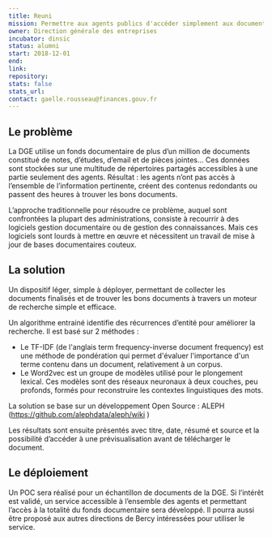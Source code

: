 ```yaml
---
title: Reuni
mission: Permettre aux agents publics d'accéder simplement aux documents qu'ils recherchent
owner: Direction générale des entreprises
incubator: dinsic 
status: alumni
start: 2018-12-01 
end: 
link: 
repository: 
stats: false 
stats_url: 
contact: gaelle.rousseau@finances.gouv.fr
---
```


## Le problème

La DGE utilise un fonds documentaire de plus d’un million de documents constitué de notes, d’études, d’email et de pièces jointes… Ces données sont stockées sur une multitude de répertoires partagés accessibles à une partie seulement des agents. Résultat : les agents n’ont pas accès à l’ensemble de l’information pertinente, créent des contenus redondants ou passent des heures à trouver les bons documents.

L’approche traditionnelle pour résoudre ce problème, auquel sont confrontées la plupart des administrations, consiste à recourrir à des logiciels gestion documentaire ou de gestion des connaissances. Mais ces logiciels sont lourds à mettre en œuvre et nécessitent un travail de mise à jour de bases documentaires couteux.

## La solution

Un dispositif léger, simple à déployer, permettant de collecter les documents finalisés et de trouver les bons documents à travers un moteur de recherche simple et efficace.

Un algorithme entrainé identifie des récurrences d’entité pour améliorer la recherche. Il est basé sur 2 méthodes :

- Le TF-IDF (de l'anglais term frequency-inverse document frequency) est une méthode de pondération qui permet d'évaluer l'importance d'un terme contenu dans un document, relativement à un corpus. 
- Le Word2vec est un groupe de modèles utilisé pour le plongement lexical. Ces modèles sont des réseaux neuronaux à deux couches, peu profonds, formés pour reconstruire les contextes linguistiques des mots. 

La solution se base sur un développement Open Source : ALEPH (https://github.com/alephdata/aleph/wiki ) 

Les résultats sont ensuite présentés avec titre, date, résumé et source et la possibilité d’accéder à une prévisualisation avant de télécharger le document.

## Le déploiement

Un POC sera réalisé pour un échantillon de documents de la DGE. Si l’intérêt est validé, un service accessible à l’ensemble des agents et permettant l’accès à la totalité du fonds documentaire sera développé. Il pourra aussi être proposé aux autres directions de Bercy intéressées pour utiliser le service.

